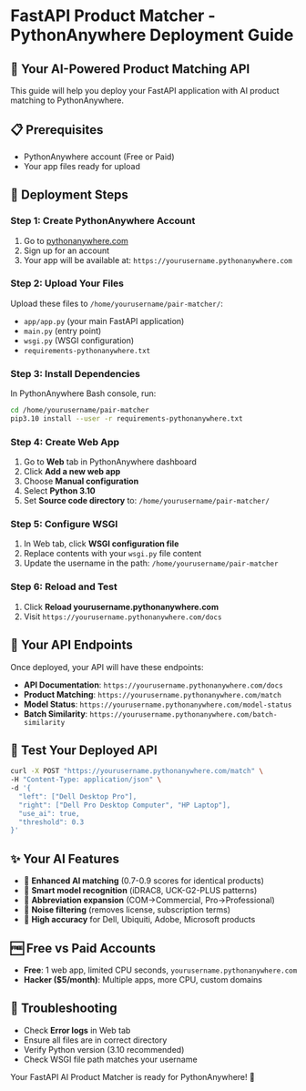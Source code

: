 # FastAPI Product Matcher - PythonAnywhere Deployment Guide

## 🌟 **Your AI-Powered Product Matching API**

This guide will help you deploy your FastAPI application with AI product matching to PythonAnywhere.

## 📋 **Prerequisites**
- PythonAnywhere account (Free or Paid)
- Your app files ready for upload

## 🚀 **Deployment Steps**

### **Step 1: Create PythonAnywhere Account**
1. Go to [pythonanywhere.com](https://www.pythonanywhere.com)
2. Sign up for an account
3. Your app will be available at: `https://yourusername.pythonanywhere.com`

### **Step 2: Upload Your Files**
Upload these files to `/home/yourusername/pair-matcher/`:
- `app/app.py` (your main FastAPI application)
- `main.py` (entry point)
- `wsgi.py` (WSGI configuration)
- `requirements-pythonanywhere.txt`

### **Step 3: Install Dependencies**
In PythonAnywhere Bash console, run:
```bash
cd /home/yourusername/pair-matcher
pip3.10 install --user -r requirements-pythonanywhere.txt
```

### **Step 4: Create Web App**
1. Go to **Web** tab in PythonAnywhere dashboard
2. Click **Add a new web app**
3. Choose **Manual configuration**
4. Select **Python 3.10**
5. Set **Source code directory** to: `/home/yourusername/pair-matcher/`

### **Step 5: Configure WSGI**
1. In Web tab, click **WSGI configuration file**
2. Replace contents with your `wsgi.py` file content
3. Update the username in the path: `/home/yourusername/pair-matcher`

### **Step 6: Reload and Test**
1. Click **Reload yourusername.pythonanywhere.com**
2. Visit `https://yourusername.pythonanywhere.com/docs`

## 🔗 **Your API Endpoints**

Once deployed, your API will have these endpoints:
- **API Documentation**: `https://yourusername.pythonanywhere.com/docs`
- **Product Matching**: `https://yourusername.pythonanywhere.com/match`
- **Model Status**: `https://yourusername.pythonanywhere.com/model-status`
- **Batch Similarity**: `https://yourusername.pythonanywhere.com/batch-similarity`

## 🧪 **Test Your Deployed API**

```bash
curl -X POST "https://yourusername.pythonanywhere.com/match" \
-H "Content-Type: application/json" \
-d '{
  "left": ["Dell Desktop Pro"],
  "right": ["Dell Pro Desktop Computer", "HP Laptop"],
  "use_ai": true,
  "threshold": 0.3
}'
```

## ✨ **Your AI Features**
- 🤖 **Enhanced AI matching** (0.7-0.9 scores for identical products)
- 🔧 **Smart model recognition** (iDRAC8, UCK-G2-PLUS patterns)
- 📝 **Abbreviation expansion** (COM→Commercial, Pro→Professional)
- 🧹 **Noise filtering** (removes license, subscription terms)
- 🎯 **High accuracy** for Dell, Ubiquiti, Adobe, Microsoft products

## 🆓 **Free vs Paid Accounts**
- **Free**: 1 web app, limited CPU seconds, `yourusername.pythonanywhere.com`
- **Hacker ($5/month)**: Multiple apps, more CPU, custom domains

## 🔧 **Troubleshooting**
- Check **Error logs** in Web tab
- Ensure all files are in correct directory
- Verify Python version (3.10 recommended)
- Check WSGI file path matches your username

Your FastAPI AI Product Matcher is ready for PythonAnywhere! 🎉